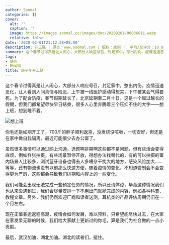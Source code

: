 ```yaml
---
author: Soomal
categories: []
cover:
  alt: ''
  caption: ''
  image: https://images.soomal.cc/images/doc/20200201/00086611.webp
  relative: false
date: '2020-02-01T21:12:38+08:00'
description: 开工贴 | 源自：www.soomal.com | 版权：原创 |  平均/总评分：10.00/160
summary: 这个春节过得真是让人闹心，大部分人响应号召，封足家中，憋出内伤。疫情迅速恶化，让人看出人间真情与险恶，上午被一线医护感动得想哭，下午被某会气得要死。为了配合防疫，春节假期延长了，北京延期至二月十日，这是一个越过越长的假期，但我们都希望尽快早日结束，很多人心里奔腾着三个压抑不住的大字――想上班
tags:
- 站务
- 新闻稿
title: 庚子年开工贴
---
```


这个春节过得真是让人闹心，大部分人响应号召，封足家中，憋出内伤。疫情迅速恶化，让人看到人间真情与险恶，上午被一线医护感动得想哭，下午被某会气得要死。为了配合防疫，春节假期延长了，北京延期至二月十日，这是一个越过越长的假期，但我们都希望尽快早日结束，很多人心里奔腾着三个压抑不住的大字――想上班，想到睡不着。

![想上班](https://images.soomal.cc/images/doc/20200201/00086610.webp)




你毛还是如期开工了，700斤的胖子顺利返京，没发烧没咳嗽，一切安好，但还是在家中做自我隔离。最近可能很少去办公室了。

虽然很多事情可以通过网上沟通，选题啊排期啊这些都不是问题，但有些活会变得麻烦，例如样张拍摄，有些场景暂停开放，得想办法找替代的，有的可以拍摄的室内场景人比较多，测试蓝牙设备也得去人多嘈杂干扰大的地方，感染风险加大……等等，还有物流也没有以前那么快速方便，随着疫情的变化，不知道管制会不会变得更为严厉，这些都会导致我们排期和内容上的一些变化。

我们可能会出现无法完成一些预定任务的情况，所以还请体谅，毕竟这种情况我们也从来没遇到过，我们会尽量安排一下不用出门就能完成的内容，例如各种科普、教程文章。另外，我们仍然欢迎厂商和读者送测，耳机类的产品评估周期仍旧在一个月左右。

现在正值春运返程高潮，疫情会如何发展，难以预料，只希望能尽快过去，在大家在家发呆无聊的时候，我们给大家献上更新过的你毛，算是我们为社会做的一点小贡献。

最后，武汉加油，湖北加油。湖北的读者们，挺住。